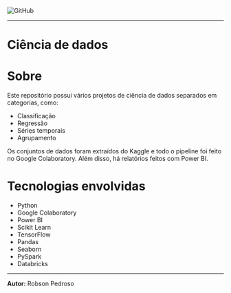 ![GitHub](https://img.shields.io/github/license/robson-rsp/sql)
___
# Ciência de dados

# Sobre
Este repositório possui vários projetos de ciência de dados separados em categorias, como:
* Classificação
* Regressão
* Séries temporais
* Agrupamento

Os conjuntos de dados foram extraídos do Kaggle e todo o pipeline foi feito no Google Colaboratory. Além disso, há relatórios feitos com Power BI.

# Tecnologias envolvidas
* Python
* Google Colaboratory
* Power BI
* Scikit Learn
* TensorFlow
* Pandas
* Seaborn
* PySpark
* Databricks
___
**Autor:** Robson Pedroso
